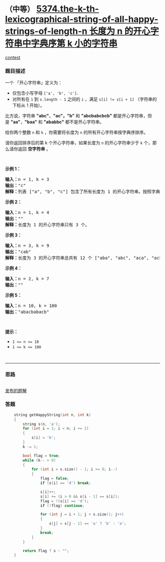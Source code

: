 # `（中等）` [5374.the-k-th-lexicographical-string-of-all-happy-strings-of-length-n 长度为 n 的开心字符串中字典序第 k 小的字符串](https://leetcode-cn.com/problems/the-k-th-lexicographical-string-of-all-happy-strings-of-length-n/)

[contest](https://leetcode-cn.com/contest/biweekly-contest-24/problems/the-k-th-lexicographical-string-of-all-happy-strings-of-length-n/)

### 题目描述
<p>一个 「开心字符串」定义为：</p>
<ul>
	<li>仅包含小写字母&nbsp;<code>['a', 'b', 'c']</code>.</li>
	<li>对所有在&nbsp;<code>1</code>&nbsp;到&nbsp;<code>s.length - 1</code>&nbsp;之间的&nbsp;<code>i</code>&nbsp;，满足&nbsp;<code>s[i] != s[i + 1]</code>&nbsp;（字符串的下标从 1 开始）。</li>
</ul>

<p>比方说，字符串&nbsp;<strong>"abc"</strong>，<strong>"ac"，"b"</strong> 和&nbsp;<strong>"abcbabcbcb"</strong>&nbsp;都是开心字符串，但是&nbsp;<strong>"aa"</strong>，<strong>"baa"</strong>&nbsp;和&nbsp;<strong>"ababbc"</strong>&nbsp;都不是开心字符串。</p>
<p>给你两个整数 <code>n</code>&nbsp;和 <code>k</code>&nbsp;，你需要将长度为 <code>n</code>&nbsp;的所有开心字符串按字典序排序。</p>
<p>请你返回排序后的第 k 个开心字符串，如果长度为 <code>n</code>&nbsp;的开心字符串少于 <code>k</code>&nbsp;个，那么请你返回 <strong>空字符串</strong>&nbsp;。</p>
<p>&nbsp;</p>
<p><strong>示例 1：</strong></p>
<pre><strong>输入：</strong>n = 1, k = 3
<strong>输出：</strong>"c"
<strong>解释：</strong>列表 ["a", "b", "c"] 包含了所有长度为 1 的开心字符串。按照字典序排序后第三个字符串为 "c" 。
</pre>

<p><strong>示例 2：</strong></p>
<pre><strong>输入：</strong>n = 1, k = 4
<strong>输出：</strong>""
<strong>解释：</strong>长度为 1 的开心字符串只有 3 个。
</pre>

<p><strong>示例 3：</strong></p>
<pre><strong>输入：</strong>n = 3, k = 9
<strong>输出：</strong>"cab"
<strong>解释：</strong>长度为 3 的开心字符串总共有 12 个 ["aba", "abc", "aca", "acb", "bab", "bac", "bca", "bcb", "cab", "cac", "cba", "cbc"] 。第 9 个字符串为 "cab"
</pre>

<p><strong>示例 4：</strong></p>
<pre><strong>输入：</strong>n = 2, k = 7
<strong>输出：</strong>""
</pre>

<p><strong>示例 5：</strong></p>
<pre><strong>输入：</strong>n = 10, k = 100
<strong>输出：</strong>"abacbabacb"
</pre>

<p>&nbsp;</p>
<p><strong>提示：</strong></p>
<ul>
	<li><code>1 &lt;= n &lt;= 10</code></li>
	<li><code>1 &lt;= k &lt;= 100</code></li>
</ul>

<p>&nbsp;</p>

---
### 思路
```
```

[发布的题解](https://leetcode-cn.com/problems/the-k-th-lexicographical-string-of-all-happy-strings-of-length-n/solution/the-k-th-lexicographical-string-by-ikaruga/)

### 答题
``` C++
    string getHappyString(int n, int k) 
    {
        string s(n, 'a');
        for (int i = 1; i < n; i += 2)
        {
            s[i] = 'b';
        }
        k -= 1;

        bool flag = true;
        while (k-- > 0)
        {
            for (int i = s.size() - 1; i >= 0; i--)
            {
                flag = false;
                if (s[i] == 'd') break;

                s[i]++;
                s[i] += (i > 0 && s[i - 1] == s[i]);
                flag = !(s[i] == 'd');
                if (!flag) continue;

                for (int j = i + 1; j < s.size(); j++)
                {
                    s[j] = s[j - 1] == 'a' ? 'b' : 'a';
                }
                break;
            }
        }

        return flag ? s : "";
    }
```




